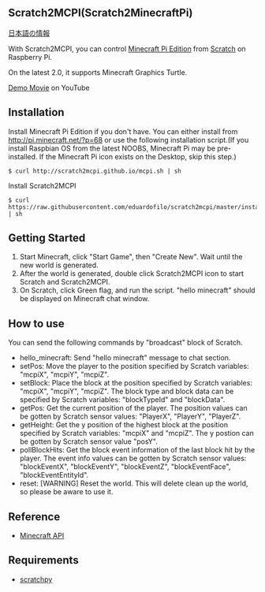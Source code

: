 ## Scratch2MCPI(Scratch2MinecraftPi)

[日本語の情報](http://scratch2mcpi.github.io/)

With Scratch2MCPI, you can control [Minecraft Pi Edition](http://pi.minecraft.net/) from [Scratch](http://scratch.mit.edu) on Raspberry Pi.

On the latest 2.0, it supports Minecraft Graphics Turtle.

[Demo Movie](https://www.youtube.com/watch?v=w9lkdCEPKWc) on YouTube

## Installation

Install Minecraft Pi Edition if you don't have. You can either install from http://pi.minecraft.net/?p=68 or use the following installation script.(If you install Raspbian OS from the latest NOOBS, Minecraft Pi may be pre-installed. If the Minecraft Pi icon exists on the Desktop, skip this step.)

```
$ curl http://scratch2mcpi.github.io/mcpi.sh | sh
```

Install Scratch2MCPI

```
$ curl https://raw.githubusercontent.com/eduardofilo/scratch2mcpi/master/install.sh | sh
```

## Getting Started

1. Start Minecraft, click "Start Game", then "Create New". Wait until the new world is generated.
2. After the world is generated, double click Scratch2MCPI icon to start Scratch and Scratch2MCPI.
3. On Scratch, click Green flag, and run the script. "hello minecraft" should be displayed on Minecraft chat window.

## How to use

You can send the following commands by "broadcast" block of Scratch.

- hello_minecraft: Send "hello minecraft" message to chat section.
- setPos: Move the player to the position specified by Scratch variables: "mcpiX", "mcpiY", "mcpiZ".
- setBlock: Place the block at the position specified by Scratch variables: "mcpiX", "mcpiY", "mcpiZ". The block type and block data can be specified by Scratch variables: "blockTypeId" and "blockData".
- getPos: Get the current position of the player. The position values can be gotten by Scratch sensor values: "PlayerX", "PlayerY", "PlayerZ".
- getHeight: Get the y position of the highest block at the position specified by Scratch variables: "mcpiX" and "mcpiZ". The y postion can be gotten by Scratch sensor value "posY".
- pollBlockHits: Get the block event information of the last block hit by the player. The event info values can be gotten by Scratch sensor values: "blockEventX", "blockEventY", "blockEventZ", "blockEventFace", "blockEventEntityId".
- reset: [WARNING] Reset the world. This will delete clean up the world, so please be aware to use it.

## Reference

- [Minecraft API](http://www.stuffaboutcode.com/p/minecraft-api-reference.html)

## Requirements

- [scratchpy](https://github.com/pilliq/scratchpy)
